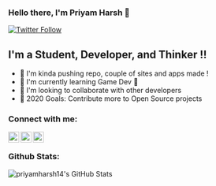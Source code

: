 ### Hello there, I'm Priyam Harsh 👋

[![Twitter Follow](https://img.shields.io/twitter/follow/priyamharsh14?color=1DA1F2&logo=twitter&style=for-the-badge)](https://twitter.com/intent/follow?original_referer=https%3A%2F%2Fgithub.com%2Fpriyamharsh14&screen_name=priyamharsh14)

## I'm a Student, Developer, and Thinker !!

- 🔭 I'm kinda pushing repo, couple of sites and apps made !
- 🌱 I'm currently learning Game Dev 🤣
- 👯 I'm looking to collaborate with other developers
- 🥅 2020 Goals: Contribute more to Open Source projects

### Connect with me:

[<img align="left" alt="priyamharsh14 | YouTube" width="22px" src="https://cdn.jsdelivr.net/npm/simple-icons@v3/icons/github.svg" />][github]
[<img align="left" alt="priyamharsh14 | Twitter" width="22px" src="https://cdn.jsdelivr.net/npm/simple-icons@v3/icons/twitter.svg" />][twitter]
[<img align="left" alt="priyamharsh14 | LinkedIn" width="22px" src="https://cdn.jsdelivr.net/npm/simple-icons@v3/icons/linkedin.svg" />][linkedin]
<br>

### Github Stats:

<img align="left" alt="priyamharsh14's GitHub Stats" src="https://github-readme-stats.vercel.app/api?username=priyamharsh14&show_icons=true&theme=dark" />

[twitter]: https://twitter.com/PriyamHarsh14
[github]: https://github.com/priyamharsh14
[linkedin]: https://www.linkedin.com/in/priyamharsh14/
